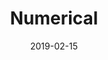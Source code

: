 ---
title: "Numerical"
description: "Type design with simple geometry and CSS grid"
date: "2019-02-15"
redirect: "https://yuinchien.github.io/projects/numerical/index.html"
---